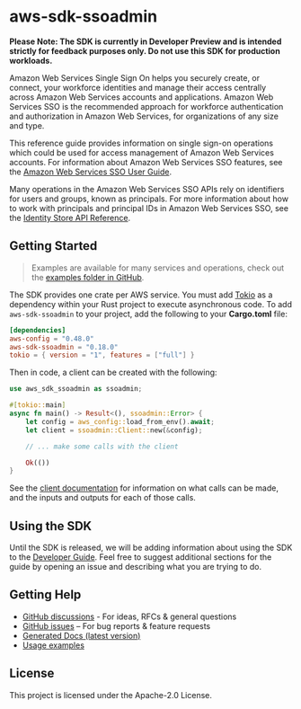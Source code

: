 # aws-sdk-ssoadmin

**Please Note: The SDK is currently in Developer Preview and is intended strictly for
feedback purposes only. Do not use this SDK for production workloads.**

Amazon Web Services Single Sign On helps you securely create, or connect, your workforce identities and manage their access centrally across Amazon Web Services accounts and applications. Amazon Web Services SSO is the recommended approach for workforce authentication and authorization in Amazon Web Services, for organizations of any size and type.

This reference guide provides information on single sign-on operations which could be used for access management of Amazon Web Services accounts. For information about Amazon Web Services SSO features, see the [Amazon Web Services SSO User Guide](https://docs.aws.amazon.com/singlesignon/latest/userguide/what-is.html).

Many operations in the Amazon Web Services SSO APIs rely on identifiers for users and groups, known as principals. For more information about how to work with principals and principal IDs in Amazon Web Services SSO, see the [Identity Store API Reference](https://docs.aws.amazon.com/singlesignon/latest/IdentityStoreAPIReference/welcome.html).

## Getting Started

> Examples are available for many services and operations, check out the
> [examples folder in GitHub](https://github.com/awslabs/aws-sdk-rust/tree/main/examples).

The SDK provides one crate per AWS service. You must add [Tokio](https://crates.io/crates/tokio)
as a dependency within your Rust project to execute asynchronous code. To add `aws-sdk-ssoadmin` to
your project, add the following to your **Cargo.toml** file:

```toml
[dependencies]
aws-config = "0.48.0"
aws-sdk-ssoadmin = "0.18.0"
tokio = { version = "1", features = ["full"] }
```

Then in code, a client can be created with the following:

```rust
use aws_sdk_ssoadmin as ssoadmin;

#[tokio::main]
async fn main() -> Result<(), ssoadmin::Error> {
    let config = aws_config::load_from_env().await;
    let client = ssoadmin::Client::new(&config);

    // ... make some calls with the client

    Ok(())
}
```

See the [client documentation](https://docs.rs/aws-sdk-ssoadmin/latest/aws_sdk_ssoadmin/client/struct.Client.html)
for information on what calls can be made, and the inputs and outputs for each of those calls.

## Using the SDK

Until the SDK is released, we will be adding information about using the SDK to the
[Developer Guide](https://docs.aws.amazon.com/sdk-for-rust/latest/dg/welcome.html). Feel free to suggest
additional sections for the guide by opening an issue and describing what you are trying to do.

## Getting Help

* [GitHub discussions](https://github.com/awslabs/aws-sdk-rust/discussions) - For ideas, RFCs & general questions
* [GitHub issues](https://github.com/awslabs/aws-sdk-rust/issues/new/choose) – For bug reports & feature requests
* [Generated Docs (latest version)](https://awslabs.github.io/aws-sdk-rust/)
* [Usage examples](https://github.com/awslabs/aws-sdk-rust/tree/main/examples)

## License

This project is licensed under the Apache-2.0 License.

